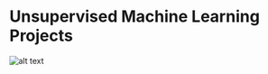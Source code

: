 # Unsupervised Machine Learning Projects

![alt text]([img/ML_Unsupervised.jpg](https://github.com/Ceribou/Machine_Learning_Unsupervised/blob/main/img/ML_Unsupervised.jpg))
